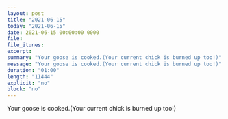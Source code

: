 ```yaml
---
layout: post
title: "2021-06-15"
today: "2021-06-15"
date: 2021-06-15 00:00:00 0000
file:
file_itunes:
excerpt:
summary: "Your goose is cooked.(Your current chick is burned up too!)"
message: "Your goose is cooked.(Your current chick is burned up too!)"
duration: "01:00"
length: "11444"
explicit: "no"
block: "no"
---
```

Your goose is cooked.(Your current chick is burned up too!)

